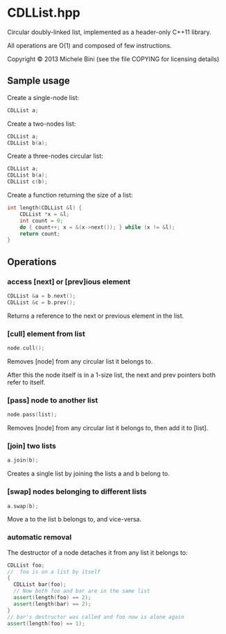 CDLList.hpp
===========

Circular doubly-linked list, implemented as a header-only C++11 library.

All operations are O(1) and composed of few instructions.

Copyright © 2013 Michele Bini (see the file COPYING for licensing details)

Sample usage
------------

Create a single-node list:

````C++
CDLList a;
````

Create a two-nodes list:

````C++
CDLList a;
CDLList b(a);
````

Create a three-nodes circular list:

````C++
CDLList a;
CDLList b(a);
CDLList c(b);
````

Create a function returning the size of a list:

````C++
int length(CDLList &l) {
    CDLList *x = &l;
    int count = 0;
    do { count++; x = &(x->next()); } while (x != &l);
    return count;
}
````

Operations
----------

### access [next] or [prev]ious element

````C++
CDLList &a = b.next();
CDLList &c = b.prev();
````
Returns a reference to the next or previous element in the list.

### [cull] element from list

````C++
node.cull();
````
Removes [node] from any circular list it belongs to.

After this the node itself is in a 1-size list, the next and prev pointers both refer to itself.

### [pass] node to another list

````C++
node.pass(list);
````
Removes [node] from any circular list it belongs to, then add it to [list].


### [join] two lists

````C++
a.join(b);
````
Creates a single list by joining the lists a and b belong to.

### [swap] nodes belonging to different lists

````C++
a.swap(b);
````
Move a to the list b belongs to, and vice-versa.

### automatic removal

The destructor of a node detaches it from any list it belongs to:

````C++
CDLList foo;
//  foo is on a list by itself
{
  CDLList bar(foo);
  // Now both foo and bar are in the same list
  assert(length(foo) == 2);
  assert(length(bar) == 2);
}
// bar's destructor was called and foo now is alone again
assert(length(foo) == 1);
````
